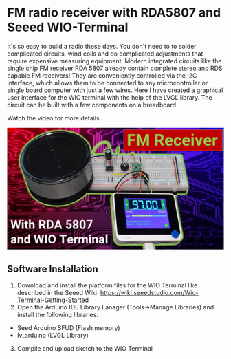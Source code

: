 # FM radio receiver with RDA5807 and Seeed WIO-Terminal

It's so easy to build a radio these days. You don't need to to solder complicated circuits, wind coils and do complicated adjustments that require expensive measuring equipment. Modern integrated circuits like the single chip FM receiver RDA 5807 already contain complete stereo and RDS capable FM receivers! They are conveniently controlled via the I2C interface, which allows them to be connected to any microcontroller or single board computer with just a few wires. Here I have created a graphical user interface for the WIO terminal with the help of the LVGL library. The circuit can be built with a few components on a breadboard.

Watch the video for more details.


[<img src="thumbnail.jpg" alt="Youtube thumbnail" width="640">](https://youtu.be/ONZBhaCEMVM)

## Software Installation
1. Download and install the platform files for the WIO Terminal like described in the Seeed Wiki: https://wiki.seeedstudio.com/Wio-Terminal-Getting-Started
2. Open the Arduino IDE Library Lanager (Tools->Manage Libraries) and install the following libraries: 
- Seed Arduino SFUD (Flash memory)
- lv_arduino (LVGL Library)
3. Compile and upload sketch to the WIO Terminal
